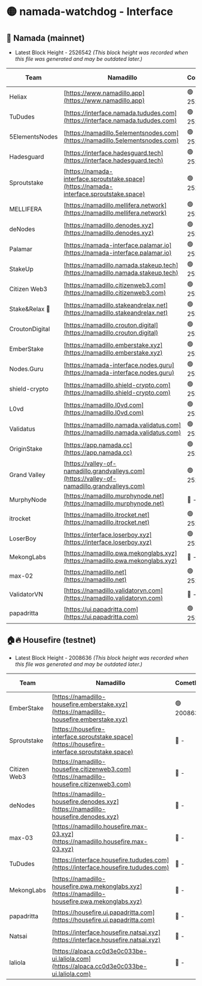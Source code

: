 # 🟡 namada-watchdog - Interface

## 🚀 Namada (mainnet)
- Latest Block Height - 2526542 *(This block height was recorded when this file was generated and may be outdated later.)*

| Team | Namadillo | CometBFT | Indexer | MASP Indexer |
|-|-|-|-|-|
| Heliax | [https://www.namadillo.app](https://www.namadillo.app) | 🟢 2526517 | 🟢 2526517 | 🟢 2526517 |
| TuDudes | [https://interface.namada.tududes.com](https://interface.namada.tududes.com) | 🟢 2526517 | 🟢 2526517 | 🟢 2526517 |
| 5ElementsNodes | [https://namadillo.5elementsnodes.com](https://namadillo.5elementsnodes.com) | 🟢 2526518 | 🟢 2526518 | 🟢 2526518 |
| Hadesguard | [https://interface.hadesguard.tech](https://interface.hadesguard.tech) | 🟢 2526519 | 🟢 2526519 | 🟢 2526518 |
| Sproutstake | [https://namada-interface.sproutstake.space](https://namada-interface.sproutstake.space) | 🟢 2526519 | 🔴 2513702 | 🔴 - |
| MELLIFERA | [https://namadillo.mellifera.network](https://namadillo.mellifera.network) | 🟢 2526522 | 🟢 2526522 | 🟢 2526523 |
| deNodes | [https://namadillo.denodes.xyz](https://namadillo.denodes.xyz) | 🟢 2526523 | 🟢 2526523 | 🟢 2526523 |
| Palamar | [https://namada-interface.palamar.io](https://namada-interface.palamar.io) | 🟢 2526524 | 🟢 2526524 | 🟢 2526524 |
| StakeUp | [https://namadillo.namada.stakeup.tech](https://namadillo.namada.stakeup.tech) | 🟢 2526525 | 🟢 2526525 | 🟢 2526525 |
| Citizen Web3 | [https://namadillo.citizenweb3.com](https://namadillo.citizenweb3.com) | 🟢 2526526 | 🟢 2526526 | 🟢 2526526 |
| Stake&Relax 🦥 | [https://namadillo.stakeandrelax.net](https://namadillo.stakeandrelax.net) | 🟢 2526526 | 🟢 2526526 | 🟢 2526526 |
| CroutonDigital | [https://namadillo.crouton.digital](https://namadillo.crouton.digital) | 🟢 2526527 | 🟢 2526527 | 🟢 2526528 |
| EmberStake | [https://namadillo.emberstake.xyz](https://namadillo.emberstake.xyz) | 🟢 2526528 | 🟢 2526528 | 🟢 2526528 |
| Nodes.Guru | [https://namada-interface.nodes.guru](https://namada-interface.nodes.guru) | 🟢 2526528 | 🟢 2526528 | 🟢 2526528 |
| shield-crypto | [https://namadillo.shield-crypto.com](https://namadillo.shield-crypto.com) | 🟢 2526529 | 🟢 2526529 | 🟢 2526529 |
| L0vd | [https://namadillo.l0vd.com](https://namadillo.l0vd.com) | 🟢 2526530 | 🟢 2526530 | 🟢 2526531 |
| Validatus | [https://namadillo.namada.validatus.com](https://namadillo.namada.validatus.com) | 🟢 2526532 | 🟢 2526531 | 🟢 2526531 |
| OriginStake | [https://app.namada.cc](https://app.namada.cc) | 🟢 2526532 | 🟢 2526532 | 🟢 2526532 |
| Grand Valley | [https://valley-of-namadillo.grandvalleys.com](https://valley-of-namadillo.grandvalleys.com) | 🟢 2526533 | 🟢 2526532 | 🟢 2526533 |
| MurphyNode | [https://namadillo.murphynode.net](https://namadillo.murphynode.net) | 🔴 - | 🔴 - | 🔴 - |
| itrocket | [https://namadillo.itrocket.net](https://namadillo.itrocket.net) | 🟢 2526536 | 🟢 2526536 | 🟢 2526536 |
| LoserBoy | [https://interface.loserboy.xyz](https://interface.loserboy.xyz) | 🟢 2526537 | 🟢 2526537 | 🟢 2526537 |
| MekongLabs | [https://namadillo.pwa.mekonglabs.xyz](https://namadillo.pwa.mekonglabs.xyz) | 🔴 - | 🔴 - | 🔴 - |
| max-02 | [https://namadillo.net](https://namadillo.net) | 🟢 2526540 | 🟢 2526539 | 🟢 2526539 |
| ValidatorVN | [https://namadillo.validatorvn.com](https://namadillo.validatorvn.com) | 🔴 - | 🔴 - | 🔴 - |
| papadritta | [https://ui.papadritta.com](https://ui.papadritta.com) | 🟢 2526542 | 🟢 2526542 | 🟢 2526542 |

## 🏠🔥 Housefire (testnet)
- Latest Block Height - 2008636 *(This block height was recorded when this file was generated and may be outdated later.)*

| Team | Namadillo | CometBFT | Indexer | MASP Indexer |
|-|-|-|-|-|
| EmberStake | [https://namadillo-housefire.emberstake.xyz](https://namadillo-housefire.emberstake.xyz) | 🟢 2008636 | 🟢 2008636 | 🟢 2008636 |
| Sproutstake | [https://housefire-interface.sproutstake.space](https://housefire-interface.sproutstake.space) | 🔴 - | 🟢 2024961 | 🟢 2024961 |
| Citizen Web3 | [https://namadillo-housefire.citizenweb3.com](https://namadillo-housefire.citizenweb3.com) | 🔴 - | 🔴 1887621 | 🟢 2024961 |
| deNodes | [https://namadillo-housefire.denodes.xyz](https://namadillo-housefire.denodes.xyz) | 🔴 - | 🟢 2024960 | 🟢 2024961 |
| max-03 | [https://namadillo.housefire.max-03.xyz](https://namadillo.housefire.max-03.xyz) | 🔴 - | 🟢 2024960 | 🟢 2024961 |
| TuDudes | [https://interface.housefire.tududes.com](https://interface.housefire.tududes.com) | 🔴 - | 🟢 2024960 | 🟢 2024961 |
| MekongLabs | [https://namadillo-housefire.pwa.mekonglabs.xyz](https://namadillo-housefire.pwa.mekonglabs.xyz) | 🔴 - | 🔴 - | 🔴 - |
| papadritta | [https://housefire.ui.papadritta.com](https://housefire.ui.papadritta.com) | 🔴 - | 🟢 2024960 | 🟢 2024961 |
| Natsai | [https://interface.housefire.natsai.xyz](https://interface.housefire.natsai.xyz) | 🔴 - | 🟢 2024960 | 🟢 2024961 |
| laliola | [https://alpaca.cc0d3e0c033be-ui.laliola.com](https://alpaca.cc0d3e0c033be-ui.laliola.com) | 🔴 - | 🟢 2024961 | 🟢 2024961 |


